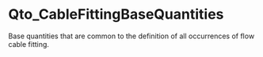 # Qto_CableFittingBaseQuantities

Base quantities that are common to the definition of all occurrences of flow cable fitting.
<!-- end of short definition -->

